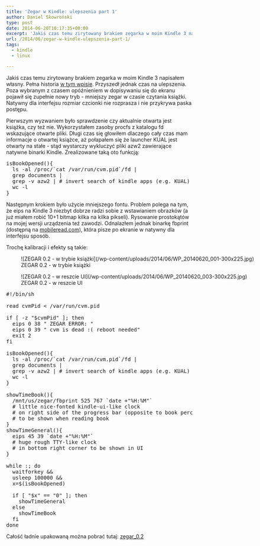 ```yaml
---
title: 'Zegar w Kindle: ulepszenia part 1'
author: Daniel Skowroński
type: post
date: 2014-06-20T10:17:35+00:00
excerpt: 'Jakiś czas temu zirytowany brakiem zegarka w moim Kindle 3 napisałem własny. Pełna historia <a href="http://blog.dsinf.net/2014/05/zegar-w-kindle/">w tym wpisie</a>. Przyszedł jednak czas na ulepszenia - nowy tryb pracy aktywowany podczas czytania książki.'
url: /2014/06/zegar-w-kindle-ulepszenia-part-1/
tags:
  - kindle
  - linux

---
```

Jakiś czas temu zirytowany brakiem zegarka w moim Kindle 3 napisałem własny. Pełna historia [w tym wpisie][1]. Przyszedł jednak czas na ulepszenia. Poza wybranym z czasem opóźnieniem w dopisywaniu się do ekranu pojawił się zupełnie nowy tryb - mniejszy zegar w czasie czytania książki. Natywny dla interfejsu rozmiar czcionki nie rozprasza i nie przykrywa paska postępu.

Pierwszym wyzwaniem było sprawdzenie czy aktualnie otwarta jest książka, czy też nie. Wykorzystałem zasoby procfs z katalogu fd wskazujące otwarte pliki. Długi czas się głowiłem dlaczego cały czas mam informacje o otwartej książce, aż połapałem się że launcher KUAL jest otwarty na stałe - stąd wystarczy wykluczyć pliki azw2 zawierające natywne binarki Kindle. Zrealizowane taką oto funkcją:

<pre class="lang:default EnlighterJSRAW ">isBookOpened(){
  ls -al /proc/`cat /var/run/cvm.pid`/fd | 
  grep documents | 
  grep -v azw2 | # invert search of kindle apps (e.g. KUAL)
  wc -l
}</pre>

Następnym krokiem było użycie mniejszego fontu. Problem polega na tym, że eips na Kindle 3 niezbyt dobrze radzi sobie z wstawianiem obrazków (a już miałem robić 10+1 bitmap kilka na kilka pikseli). Rysowanie prostokątów na mojej wersji urządzenia też zawodzi. Odnalazłem jednak binarkę fbprint (dostępną na [mobileread.com][2]), która pisze po ekranie w natywny dla interfejsu sposób. 

Trochę kalibracji i efekty są takie:  
<figure id="attachment_469" aria-describedby="caption-attachment-469" style="width: 665px" class="wp-caption alignnone">![ZEGAR 0.2 - w trybie książki](/wp-content/uploads/2014/06/WP_20140620_001-300x225.jpg)<figcaption id="caption-attachment-469" class="wp-caption-text">ZEGAR 0.2 - w trybie książki</figcaption></figure>  
<figure id="attachment_470" aria-describedby="caption-attachment-470" style="width: 665px" class="wp-caption alignnone">![ZEGAR 0.2 - w reszcie UI](/wp-content/uploads/2014/06/WP_20140620_003-300x225.jpg)<figcaption id="caption-attachment-470" class="wp-caption-text">ZEGAR 0.2 - w reszcie UI</figcaption></figure>

<pre class="lang:default EnlighterJSRAW " >#!/bin/sh

read cvmPid &lt; /var/run/cvm.pid

if [ -z "$cvmPid" ]; then
  eips 0 38 " ZEGAR ERROR: "
  eips 0 39 " cvm is dead :( reboot needed"
  exit 2
fi

isBookOpened(){
  ls -al /proc/`cat /var/run/cvm.pid`/fd | 
  grep documents | 
  grep -v azw2 | # invert search of kindle apps (e.g. KUAL)
  wc -l
}

showTimeBook(){
  /mnt/us/zegar/fbprint 525 767 `date +"%H:%M"` 
  # little nice-fonted kindle-ui-like clock 
  # on right side of the progress bar (opposite to book percentage)
  # to be shown when reading book
}
showTimeGeneral(){
  eips 45 39 `date +"%H:%M"` 
  # huge rough TTY-like clock 
  # in bottom right corner to be shown in UI
}

while :; do
  waitforkey &&
  usleep 100000 &&
  x=$(isBookOpened)

  if [ "$x" == "0" ]; then
    showTimeGeneral
  else
    showTimeBook     
  fi
done</pre>

Całość ładnie upakowaną można pobrać tutaj: [zegar_0.2][5]

 [1]: http://blog.dsinf.net/2014/05/zegar-w-kindle/
 [2]: http://www.mobileread.com/forums/showthread.php?t=147870
 [3]: /wp-content/uploads/2014/06/WP_20140620_001.jpg
 [4]: /wp-content/uploads/2014/06/WP_20140620_003.jpg
 [5]: /wp-content/uploads/2014/06/zegar_0.2.zip